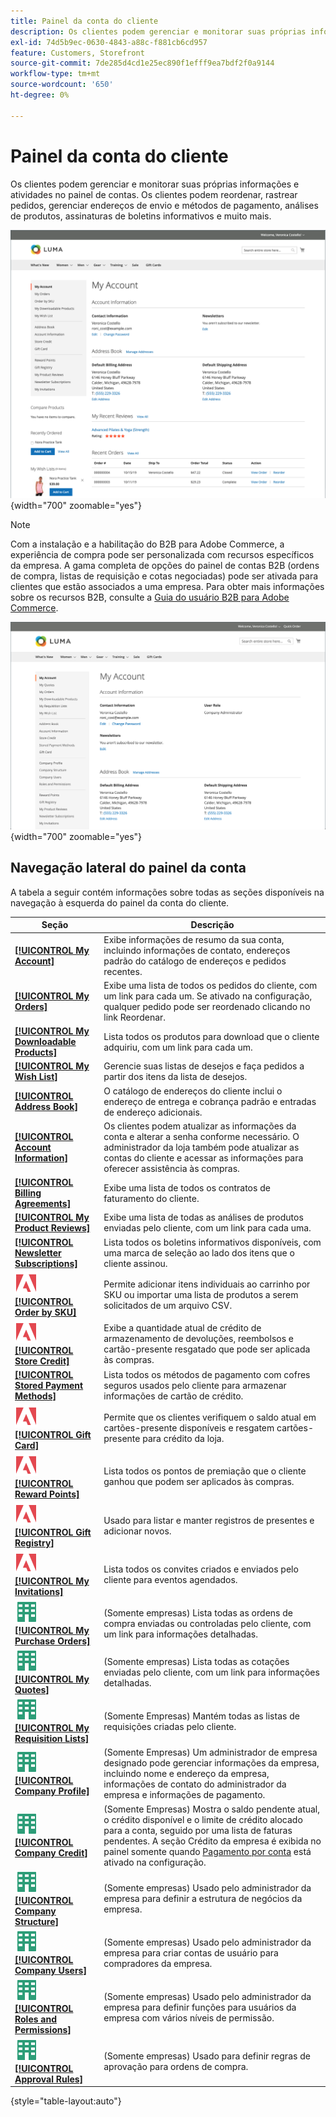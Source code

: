 ```yaml
---
title: Painel da conta do cliente
description: Os clientes podem gerenciar e monitorar suas próprias informações e atividades no Painel de contas do cliente.
exl-id: 74d5b9ec-0630-4843-a88c-f881cb6cd957
feature: Customers, Storefront
source-git-commit: 7de285d4cd1e25ec890f1efff9ea7bdf2f0a9144
workflow-type: tm+mt
source-wordcount: '650'
ht-degree: 0%

---
```


# Painel da conta do cliente

Os clientes podem gerenciar e monitorar suas próprias informações e atividades no painel de contas. Os clientes podem reordenar, rastrear pedidos, gerenciar endereços de envio e métodos de pagamento, análises de produtos, assinaturas de boletins informativos e muito mais.

![Painel de conta na loja](assets/customer-account-dashboard.png){width="700" zoomable="yes"}

>[!NOTE]
>
> Com a instalação e a habilitação do B2B para Adobe Commerce, a experiência de compra pode ser personalizada com recursos específicos da empresa. A gama completa de opções do painel de contas B2B (ordens de compra, listas de requisição e cotas negociadas) pode ser ativada para clientes que estão associados a uma empresa. Para obter mais informações sobre os recursos B2B, consulte a [Guia do usuário B2B para Adobe Commerce](../b2b/introduction.md).

![Painel de conta da empresa na loja](assets/company-admin-account-dashboard.png){width="700" zoomable="yes"}

## Navegação lateral do painel da conta

A tabela a seguir contém informações sobre todas as seções disponíveis na navegação à esquerda do painel da conta do cliente.

| Seção | Descrição |
|------------------------------------------------------------------------------------------------------------------------------------------------------|----------------------------------------------------------------------------------------------------------------------------------------------------------------------------------------------------------------------------------------------------------------------------------------------------------------------------------------------------------------|
| [**[!UICONTROL My Account]**](../customers/account-dashboard-my-account.md) | Exibe informações de resumo da sua conta, incluindo informações de contato, endereços padrão do catálogo de endereços e pedidos recentes. |
| [**[!UICONTROL My Orders]**](../stores-purchase/orders-storefront.md#view-recently-ordered-products) | Exibe uma lista de todos os pedidos do cliente, com um link para cada um. Se ativado na configuração, qualquer pedido pode ser reordenado clicando no link Reordenar. |
| [**[!UICONTROL My Downloadable Products]**](../catalog/product-create-downloadable.md#storefront-experience) | Lista todos os produtos para download que o cliente adquiriu, com um link para cada um. |
| [**[!UICONTROL My Wish List]**](../stores-purchase/wishlist-storefront.md) | Gerencie suas listas de desejos e faça pedidos a partir dos itens da lista de desejos. |
| [**[!UICONTROL Address Book]**](../customers/account-dashboard-address-book.md) | O catálogo de endereços do cliente inclui o endereço de entrega e cobrança padrão e entradas de endereço adicionais. |
| [**[!UICONTROL Account Information]**](../customers/account-dashboard-account-information.md) | Os clientes podem atualizar as informações da conta e alterar a senha conforme necessário. O administrador da loja também pode atualizar as contas do cliente e acessar as informações para oferecer assistência às compras. |
| [**[!UICONTROL Billing Agreements]**](../stores-purchase/paypal-billing-agreements.md#storefront-experience) | Exibe uma lista de todos os contratos de faturamento do cliente. |
| [**[!UICONTROL My Product Reviews]**](../merchandising-promotions/product-reviews.md#product-reviews-on-the-storefront) | Exibe uma lista de todas as análises de produtos enviadas pelo cliente, com um link para cada uma. |
| [**[!UICONTROL Newsletter Subscriptions]**](../merchandising-promotions/newsletters.md) | Lista todos os boletins informativos disponíveis, com uma marca de seleção ao lado dos itens que o cliente assinou. |
| ![Adobe Commerce](../assets/adobe-logo.svg) [**[!UICONTROL Order by SKU]**](../stores-purchase/order-by-sku.md#order-by-sku-from-a-customer-account) | Permite adicionar itens individuais ao carrinho por SKU ou importar uma lista de produtos a serem solicitados de um arquivo CSV. |
| ![Adobe Commerce](../assets/adobe-logo.svg) [**[!UICONTROL Store Credit]**](../customers/account-dashboard-store-credit.md) | Exibe a quantidade atual de crédito de armazenamento de devoluções, reembolsos e cartão-presente resgatado que pode ser aplicada às compras. |
| [**[!UICONTROL Stored Payment Methods]**](../stores-purchase/stored-payment-methods.md) | Lista todos os métodos de pagamento com cofres seguros usados pelo cliente para armazenar informações de cartão de crédito. |
| ![Adobe Commerce](../assets/adobe-logo.svg) [**[!UICONTROL Gift Card]**](../catalog/product-gift-card-create.md) | Permite que os clientes verifiquem o saldo atual em cartões-presente disponíveis e resgatem cartões-presente para crédito da loja. |
| ![Adobe Commerce](../assets/adobe-logo.svg) [**[!UICONTROL Reward Points]**](../merchandising-promotions/rewards-loyalty.md) | Lista todos os pontos de premiação que o cliente ganhou que podem ser aplicados às compras. |
| ![Adobe Commerce](../assets/adobe-logo.svg) [**[!UICONTROL Gift Registry]**](../merchandising-promotions/gift-registries.md) | Usado para listar e manter registros de presentes e adicionar novos. |
| ![Adobe Commerce](../assets/adobe-logo.svg) [**[!UICONTROL My Invitations]**](../merchandising-promotions/invitations.md) | Lista todos os convites criados e enviados pelo cliente para eventos agendados. |
| ![B2B para Adobe Commerce](../assets/b2b.svg) [**[!UICONTROL My Purchase Orders]**](../b2b/account-dashboard-my-purchase-orders.md) | (Somente empresas) Lista todas as ordens de compra enviadas ou controladas pelo cliente, com um link para informações detalhadas. |
| ![B2B para Adobe Commerce](../assets/b2b.svg) [**[!UICONTROL My Quotes]**](../b2b/account-dashboard-my-quotes.md) | (Somente empresas) Lista todas as cotações enviadas pelo cliente, com um link para informações detalhadas. |
| ![B2B para Adobe Commerce](../assets/b2b.svg) [**[!UICONTROL My Requisition Lists]**](../b2b/account-dashboard-requisition-lists-manage.md) | (Somente Empresas) Mantém todas as listas de requisições criadas pelo cliente. |
| ![B2B para Adobe Commerce](../assets/b2b.svg) [**[!UICONTROL Company Profile]**](../b2b/account-company-manage.md#update-a-company-profile) | (Somente Empresas) Um administrador de empresa designado pode gerenciar informações da empresa, incluindo nome e endereço da empresa, informações de contato do administrador da empresa e informações de pagamento. |
| ![B2B para Adobe Commerce](../assets/b2b.svg) [**[!UICONTROL Company Credit]**](../b2b/credit-company.md#storefront-credit-information) | (Somente Empresas) Mostra o saldo pendente atual, o crédito disponível e o limite de crédito alocado para a conta, seguido por uma lista de faturas pendentes. A seção Crédito da empresa é exibida no painel somente quando [Pagamento por conta](../b2b/enable-basic-features.md#configure-payment-on-account) está ativado na configuração. |
| ![B2B para Adobe Commerce](../assets/b2b.svg) [**[!UICONTROL Company Structure]**](../b2b/account-company-structure.md) | (Somente empresas) Usado pelo administrador da empresa para definir a estrutura de negócios da empresa. |
| ![B2B para Adobe Commerce](../assets/b2b.svg) [**[!UICONTROL Company Users]**](../b2b/account-company-users.md) | (Somente empresas) Usado pelo administrador da empresa para criar contas de usuário para compradores da empresa. |
| ![B2B para Adobe Commerce](../assets/b2b.svg) [**[!UICONTROL Roles and Permissions]**](../b2b/account-company-roles-permissions.md) | (Somente empresas) Usado pelo administrador da empresa para definir funções para usuários da empresa com vários níveis de permissão. |
| ![B2B para Adobe Commerce](../assets/b2b.svg) [**[!UICONTROL Approval Rules]**](../b2b/account-dashboard-approval-rules.md) | (Somente empresas) Usado para definir regras de aprovação para ordens de compra. |

{style="table-layout:auto"}
